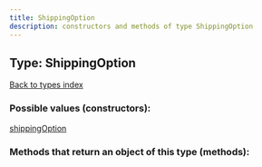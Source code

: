 ```yaml
---
title: ShippingOption
description: constructors and methods of type ShippingOption
---
```

## Type: ShippingOption  
[Back to types index](index.md)



### Possible values (constructors):

[shippingOption](../constructors/shippingOption.md)  



### Methods that return an object of this type (methods):



